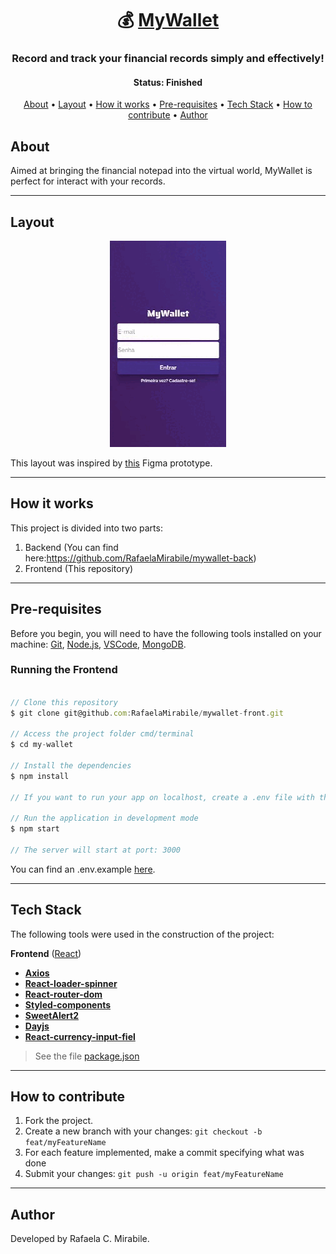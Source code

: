 <h1 align="center">
   💰 <a href="#"> MyWallet </a>
</h1>

<h3 align="center">
    Record and track your financial records simply and effectively!
</h3>

<h4 align="center"> 
	 Status: Finished
</h4>

<p align="center">
 <a href="#about">About</a> •
 <a href="#layout">Layout</a> • 
 <a href="#how-it-works">How it works</a> • 
 <a href="#pre-requisites">Pre-requisites</a> • 
 <a href="#tech-stack">Tech Stack</a> • 
 <a href="#how-to-contribute">How to contribute</a> • 
 <a href="#author">Author</a>
</p>


## About

Aimed at bringing the financial notepad into the virtual world, MyWallet is perfect for interact with your records.

---


## Layout

<div align="center">
 <img src="./public/mywallet.gif" alt="App demonstration"/>
</div>

This layout was inspired by <a href="https://www.figma.com/file/p37uJdpZWRLED7YEwDFfUd/MyWallet?node-id=0%3A1">this</a> Figma prototype.


---

## How it works

This project is divided into two parts:
1. Backend (You can find here:https://github.com/RafaelaMirabile/mywallet-back)
2. Frontend (This repository)

---

## Pre-requisites

Before you begin, you will need to have the following tools installed on your machine:
[Git](https://git-scm.com), [Node.js](https://nodejs.org/en/), [VSCode](https://code.visualstudio.com/), [MongoDB](https://www.mongodb.com/docs/manual/installation/).

### Running the Frontend


``` jsx

// Clone this repository
$ git clone git@github.com:RafaelaMirabile/mywallet-front.git

// Access the project folder cmd/terminal
$ cd my-wallet

// Install the dependencies
$ npm install

// If you want to run your app on localhost, create a .env file with the environment variable pointing to your local server.

// Run the application in development mode
$ npm start

// The server will start at port: 3000

```

You can find an .env.example <a href="https://github.com/okitauehara/my-wallet/blob/main/.env.example">here</a>.

---

## Tech Stack

The following tools were used in the construction of the project:

**Frontend**  ([React](https://reactjs.org/))

-   **[Axios](https://github.com/axios/axios)**
-   **[React-loader-spinner](https://github.com/mhnpd/react-loader-spinner)**
-   **[React-router-dom](https://github.com/remix-run/react-router)**
-   **[Styled-components](https://github.com/styled-components/styled-components)**
-   **[SweetAlert2](https://github.com/sweetalert2/sweetalert2)**
-   **[Dayjs](https://github.com/dayjs)**
-   **[React-currency-input-fiel](https://github.com/cchanxzy/react-currency-input-field)**

> See the file  [package.json](https://github.com/RafaelaMirabile/mywallet-front/blob/main/package.json)


---


## How to contribute

1. Fork the project.
2. Create a new branch with your changes: `git checkout -b feat/myFeatureName`
3. For each feature implemented, make a commit specifying what was done
4. Submit your changes: `git push -u origin feat/myFeatureName`

---

## Author

Developed by Rafaela C. Mirabile.
